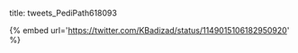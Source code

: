 title: tweets_PediPath618093

{% embed url='https://twitter.com/KBadizad/status/1149015106182950920' %}
